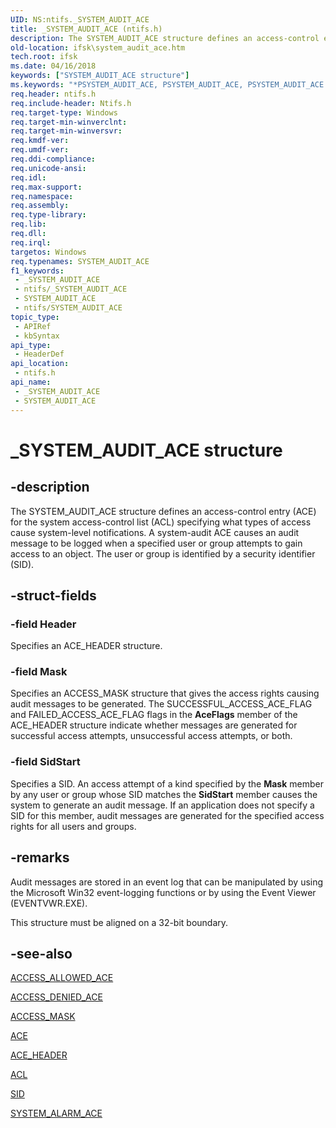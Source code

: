 ```yaml
---
UID: NS:ntifs._SYSTEM_AUDIT_ACE
title: _SYSTEM_AUDIT_ACE (ntifs.h)
description: The SYSTEM_AUDIT_ACE structure defines an access-control entry (ACE) for the system access-control list (ACL) specifying what types of access cause system-level notifications.
old-location: ifsk\system_audit_ace.htm
tech.root: ifsk
ms.date: 04/16/2018
keywords: ["SYSTEM_AUDIT_ACE structure"]
ms.keywords: "*PSYSTEM_AUDIT_ACE, PSYSTEM_AUDIT_ACE, PSYSTEM_AUDIT_ACE structure pointer [Installable File System Drivers], SYSTEM_AUDIT_ACE, SYSTEM_AUDIT_ACE structure [Installable File System Drivers], _SYSTEM_AUDIT_ACE, ifsk.system_audit_ace, ntifs/PSYSTEM_AUDIT_ACE, ntifs/SYSTEM_AUDIT_ACE, securitystructures_f47f7528-0214-4efc-9ec8-0f799d643299.xml"
req.header: ntifs.h
req.include-header: Ntifs.h
req.target-type: Windows
req.target-min-winverclnt: 
req.target-min-winversvr: 
req.kmdf-ver: 
req.umdf-ver: 
req.ddi-compliance: 
req.unicode-ansi: 
req.idl: 
req.max-support: 
req.namespace: 
req.assembly: 
req.type-library: 
req.lib: 
req.dll: 
req.irql: 
targetos: Windows
req.typenames: SYSTEM_AUDIT_ACE
f1_keywords:
 - _SYSTEM_AUDIT_ACE
 - ntifs/_SYSTEM_AUDIT_ACE
 - SYSTEM_AUDIT_ACE
 - ntifs/SYSTEM_AUDIT_ACE
topic_type:
 - APIRef
 - kbSyntax
api_type:
 - HeaderDef
api_location:
 - ntifs.h
api_name:
 - _SYSTEM_AUDIT_ACE
 - SYSTEM_AUDIT_ACE
---
```


# _SYSTEM_AUDIT_ACE structure


## -description

The SYSTEM_AUDIT_ACE structure defines an access-control entry (ACE) for the system access-control list (ACL) specifying what types of access cause system-level notifications. A system-audit ACE causes an audit message to be logged when a specified user or group attempts to gain access to an object. The user or group is identified by a security identifier (SID).

## -struct-fields

### -field Header

Specifies an ACE_HEADER structure.

### -field Mask

Specifies an ACCESS_MASK structure that gives the access rights causing audit messages to be generated. The SUCCESSFUL_ACCESS_ACE_FLAG and FAILED_ACCESS_ACE_FLAG flags in the <b>AceFlags</b> member of the ACE_HEADER structure indicate whether messages are generated for successful access attempts, unsuccessful access attempts, or both.

### -field SidStart

Specifies a SID. An access attempt of a kind specified by the <b>Mask</b> member by any user or group whose SID matches the <b>SidStart</b> member causes the system to generate an audit message. If an application does not specify a SID for this member, audit messages are generated for the specified access rights for all users and groups.

## -remarks

Audit messages are stored in an event log that can be manipulated by using the Microsoft Win32 event-logging functions or by using the Event Viewer (EVENTVWR.EXE). 

This structure must be aligned on a 32-bit boundary.

## -see-also

<a href="/windows-hardware/drivers/ddi/ntifs/ns-ntifs-_access_allowed_ace">ACCESS_ALLOWED_ACE</a>



<a href="/windows-hardware/drivers/ddi/ntifs/ns-ntifs-_access_denied_ace">ACCESS_DENIED_ACE</a>



<a href="/windows-hardware/drivers/kernel/access-mask">ACCESS_MASK</a>



<a href="/windows-hardware/drivers/ifs/ace">ACE</a>



<a href="/windows-hardware/drivers/ddi/ntifs/ns-ntifs-_ace_header">ACE_HEADER</a>



<a href="/windows-hardware/drivers/ddi/wdm/ns-wdm-_acl">ACL</a>



<a href="/windows-hardware/drivers/ddi/ntifs/ns-ntifs-_sid">SID</a>



<a href="/windows-hardware/drivers/ddi/ntifs/ns-ntifs-_system_alarm_ace">SYSTEM_ALARM_ACE</a>


